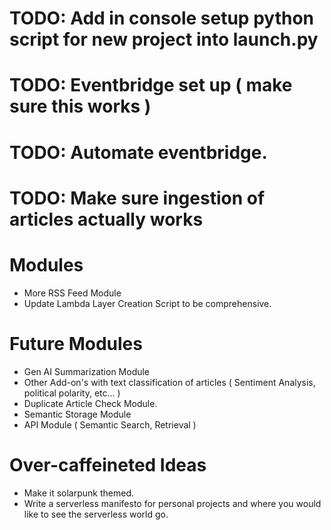 
# TODO: Add in console setup python script for new project into launch.py
# TODO: Eventbridge set up ( make sure this works ) 
# TODO: Automate eventbridge.
# TODO: Make sure ingestion of articles actually works

# Modules
* More RSS Feed Module
* Update Lambda Layer Creation Script to be comprehensive.

# Future Modules
* Gen AI Summarization Module
* Other Add-on's with text classification of articles ( Sentiment Analysis, political polarity, etc... )
* Duplicate Article Check Module.
* Semantic Storage Module
* API Module ( Semantic Search, Retrieval )

# Over-caffeineted Ideas
* Make it solarpunk themed.
* Write a serverless manifesto for personal projects and where you would like to see the serverless world go.

